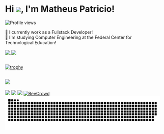 <h1 align="left">Hi <img src="https://raw.githubusercontent.com/kaueMarques/kaueMarques/master/hi.gif" height="30px">, I'm Matheus Patricio!</h1>
<p align="left"> <img src="https://komarev.com/ghpvc/?username=MatheusPatricioo&color=yellow" alt="Profile views" /> </p>

👔 I currently work as a Fullstack Developer!<br>
📓 I'm studying Computer Engineering at the Federal Center for Technological Education!

<div>
    <a href="https://github.com/MatheusPatricioo/github-readme-stats">
  <img height=170 align="center" src="https://github-readme-stats.vercel.app/api?username=MatheusPatricioo&theme=transparent" />
</a>
<a href="https://github.com/MatheusPatricioo/convoychat">
  <img height=170 align="center" src="https://github-readme-stats.vercel.app/api/top-langs?username=MatheusPatricioo&layout=compact&langs_count=8&card_width=320&theme=transparent" />
</a>
 </div>
<br>

<div
  <hr>  
  
  [![trophy](https://github-profile-trophy.vercel.app/?username=MatheusPatricioo&theme=dracula)](https://github.com/ryo-ma/github-profile-trophy)

</div>
<div align="rightr">
    <br>
  <a href="https://skillicons.dev">
    <img src="https://skillicons.dev/icons?i=c,php,laravel,react,html,css,js,unity"/>
  </a>
</div>
<br>

<div>
  <a href = "mailto:matheuspatricio.aspx@gmail.com"><img src="https://img.shields.io/badge/-Gmail-%23333?style=for-the-badge&logo=gmail&logoColor=white" target="_blank"></a>
  <a href="https://www.linkedin.com/in/matheus-patricio-ab77031b6/" target="_blank"><img src="https://img.shields.io/badge/-LinkedIn-%230077B5?style=for-the-badge&logo=linkedin&logoColor=white" target="_blank"></a>
  <a href="https://wa.me/5531995461381" target="_blank"><img src="https://img.shields.io/badge/WhatsApp-25D366?style=for-the-badge&logo=whatsapp&logoColor=white" target="_blank"></a>
  <a href="https://judge.beecrowd.com/pt/profile/597138" target="_blank"><img src="https://img.shields.io/badge/BeeCrowd-FFD700?style=for-the-badge&logo=bee&logoColor=black" alt="BeeCrowd">
</a>

<div>

<picture>
  <source media="(prefers-color-scheme: dark)" srcset="https://raw.githubusercontent.com/MatheusPatricioo/MatheusPatricioo/output/github-contribution-grid-snake-dark.svg">
  <source media="(prefers-color-scheme: light)" srcset="https://raw.githubusercontent.com/MatheusPatricioo/MatheusPatricioo/output/github-contribution-grid-snake.svg">
  <img alt="github contribution grid snake animation" src="https://raw.githubusercontent.com/MatheusPatricioo/MatheusPatricioo/output/github-contribution-grid-snake.svg">
</picture>
